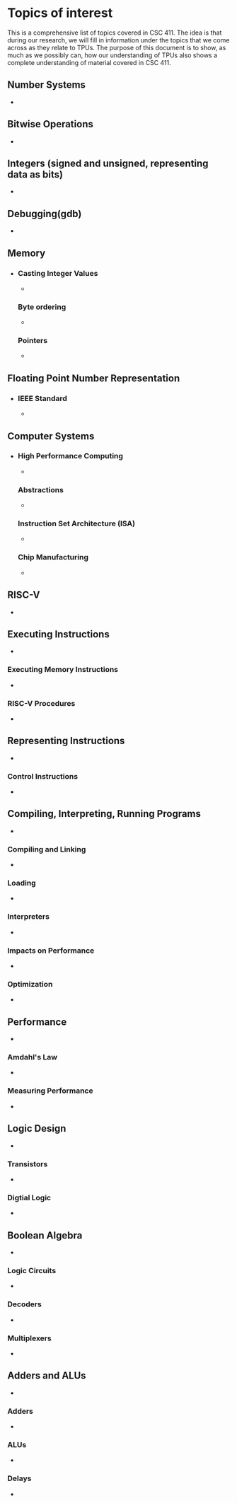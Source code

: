 # Topics of interest
This is a  comprehensive list of topics covered in CSC 411. The idea is that during our research, we will fill in information under the topics that we come across as they relate to TPUs.
The purpose of this document is to show, as much as we possibly can, how our understanding of TPUs also shows a complete understanding of material covered in CSC 411.

## Number Systems
- 
## Bitwise Operations
- 
## Integers (signed and unsigned, representing data as bits)
- 
## Debugging(gdb)
- 
## Memory 
- 
   ### Casting Integer Values
   - 
   ### Byte ordering
   - 
   ### Pointers
   - 
## Floating Point Number Representation
- 
   ### IEEE Standard
   - 
## Computer Systems
- 
   ### High Performance Computing
   - 
   ### Abstractions
   - 
   ### Instruction Set Architecture (ISA)
   - 
   ### Chip Manufacturing
   - 
## RISC-V
- 
## Executing Instructions
- 
### Executing Memory Instructions
- 
### RISC-V Procedures
- 
## Representing Instructions
- 
### Control Instructions
- 
## Compiling, Interpreting, Running Programs
- 
### Compiling and Linking
- 
### Loading
- 
### Interpreters
- 
### Impacts on Performance
- 
### Optimization 
- 
## Performance
- 
### Amdahl's Law
- 
### Measuring Performance
- 
## Logic Design
- 
### Transistors
- 
### Digtial Logic
- 
## Boolean Algebra
- 
### Logic Circuits
- 
### Decoders
- 
### Multiplexers
- 
## Adders and ALUs
- 
### Adders
- 
### ALUs
- 
### Delays
- 
## 

## 

## 

## 

